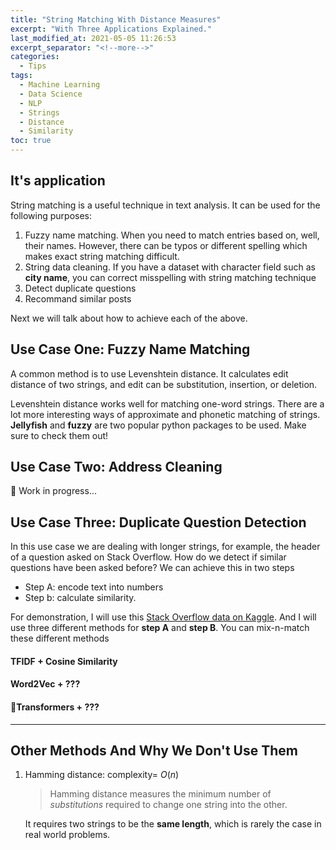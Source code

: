 ```yaml
---
title: "String Matching With Distance Measures"
excerpt: "With Three Applications Explained."
last_modified_at: 2021-05-05 11:26:53
excerpt_separator: "<!--more-->"
categories:
  - Tips
tags:
  - Machine Learning
  - Data Science
  - NLP
  - Strings
  - Distance
  - Similarity
toc: true
---
```


## It's application

String matching is a useful technique in text analysis. It can be used for the following purposes:
1. Fuzzy name matching. When you need to match entries based on, well, their names. However, there can be typos or different spelling which makes exact string matching difficult.
2. String data cleaning. If you have a dataset with character field such as **city name**, you can correct misspelling with string matching technique
3. Detect duplicate questions 
4. Recommand similar posts

Next we will talk about how to achieve each of the above.

## Use Case One: Fuzzy Name Matching

A common method is to use Levenshtein distance. It calculates edit distance of two strings, and edit can be substitution, insertion, or deletion.

<script src="https://gist.github.com/erinliyj/b812c40a6298fadb3ab7843be160e1e5.js"></script>

Levenshtein distance works well for matching one-word strings. There are a lot more interesting ways of approximate and phonetic matching of strings. **Jellyfish** and **fuzzy** are two popular python packages to be used. Make sure to check them out!


## Use Case Two: Address Cleaning

:construction_worker: Work in progress...


## Use Case Three: Duplicate Question Detection

In this use case we are dealing with longer strings, for example, the header of a question asked on Stack Overflow. How do we detect if similar questions have been asked before? We can achieve this in two steps
  - Step A: encode text into numbers
  - Step b: calculate similarity.

For demonstration, I will use this [Stack Overflow data on Kaggle](https://www.kaggle.com/stackoverflow/stackoverflow?select=posts_questions). And I will use three different methods for **step A** and **step B**. You can mix-n-match these different methods


#### TFIDF + Cosine Similarity

#### Word2Vec + ???

#### :robot:Transformers + ???



<!-- Include some speed test here -->

---


## Other Methods And Why We Don't Use Them
1. Hamming distance: complexity= $O(n)$
   
   > Hamming distance measures the minimum number of *substitutions* required to change one string into the other.

   It requires two strings to be the **same length**, which is rarely the case in real world problems. 

   <script src="https://gist.github.com/erinliyj/531fca9050e7a62527017afe1dea37d4.js"></script>
   <!-- 
  ```python

  def hamming_distance(x, y):
    return sum()
  
  ``` -->

2. Euclidean Distance
